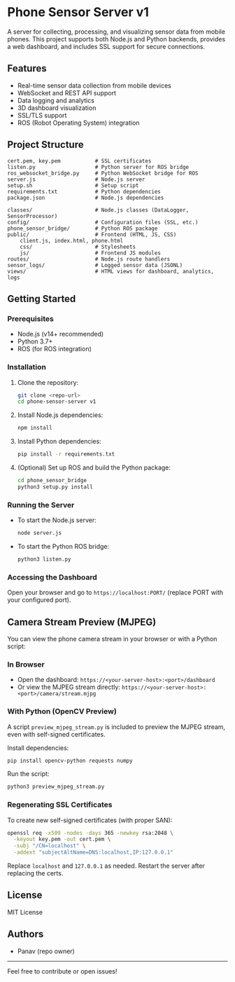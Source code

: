 # Phone Sensor Server v1

A server for collecting, processing, and visualizing sensor data from mobile phones. This project supports both Node.js and Python backends, provides a web dashboard, and includes SSL support for secure connections.

## Features
- Real-time sensor data collection from mobile devices
- WebSocket and REST API support
- Data logging and analytics
- 3D dashboard visualization
- SSL/TLS support
- ROS (Robot Operating System) integration

## Project Structure
```
cert.pem, key.pem           # SSL certificates
listen.py                   # Python server for ROS bridge
ros_websocket_bridge.py     # Python WebSocket bridge for ROS
server.js                   # Node.js server
setup.sh                    # Setup script
requirements.txt            # Python dependencies
package.json                # Node.js dependencies

classes/                    # Node.js classes (DataLogger, SensorProcessor)
config/                     # Configuration files (SSL, etc.)
phone_sensor_bridge/        # Python ROS package
public/                     # Frontend (HTML, JS, CSS)
    client.js, index.html, phone.html
    css/                    # Stylesheets
    js/                     # Frontend JS modules
routes/                     # Node.js route handlers
sensor_logs/                # Logged sensor data (JSONL)
views/                      # HTML views for dashboard, analytics, logs
```

## Getting Started

### Prerequisites
- Node.js (v14+ recommended)
- Python 3.7+
- ROS (for ROS integration)

### Installation
1. Clone the repository:
   ```bash
   git clone <repo-url>
   cd phone-sensor-server v1
   ```
2. Install Node.js dependencies:
   ```bash
   npm install
   ```
3. Install Python dependencies:
   ```bash
   pip install -r requirements.txt
   ```
4. (Optional) Set up ROS and build the Python package:
   ```bash
   cd phone_sensor_bridge
   python3 setup.py install
   ```

### Running the Server
- To start the Node.js server:
  ```bash
  node server.js
  ```
- To start the Python ROS bridge:
  ```bash
  python3 listen.py
  ```

### Accessing the Dashboard
Open your browser and go to `https://localhost:PORT/` (replace PORT with your configured port).

## Camera Stream Preview (MJPEG)

You can view the phone camera stream in your browser or with a Python script:

### In Browser
- Open the dashboard: `https://<your-server-host>:<port>/dashboard`
- Or view the MJPEG stream directly: `https://<your-server-host>:<port>/camera/stream.mjpg`

### With Python (OpenCV Preview)
A script `preview_mjpeg_stream.py` is included to preview the MJPEG stream, even with self-signed certificates.

Install dependencies:
```bash
pip install opencv-python requests numpy
```
Run the script:
```bash
python3 preview_mjpeg_stream.py
```

### Regenerating SSL Certificates
To create new self-signed certificates (with proper SAN):
```bash
openssl req -x509 -nodes -days 365 -newkey rsa:2048 \
  -keyout key.pem -out cert.pem \
  -subj "/CN=localhost" \
  -addext "subjectAltName=DNS:localhost,IP:127.0.0.1"
```
Replace `localhost` and `127.0.0.1` as needed. Restart the server after replacing the certs.

## License
MIT License

## Authors
- Panav (repo owner)

---
Feel free to contribute or open issues!
